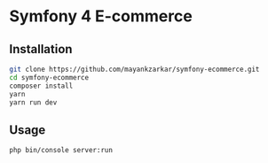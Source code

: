 Symfony 4 E-commerce
========================
Installation
------------

```bash
git clone https://github.com/mayankzarkar/symfony-ecommerce.git
cd symfony-ecommerce
composer install
yarn
yarn run dev
```


Usage
-----

```bash
php bin/console server:run
```
